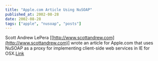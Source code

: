 ```yaml
---
title: "Apple.com Article Using NuSOAP"
published_at: 2002-08-28
date: 2002-08-28
tags: ["apple", "nusoap", "posts"]
---
```

Scott Andrew LePera [[http://www.scottandrew.com](http://www.scottandrew.com)] wrote an article for Apple.com that uses NuSOAP as a proxy for implementing client-side web services in IE for OSX.[Link](http://developer.apple.com/internet/webservices/ie5webservices.html)
